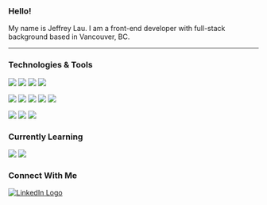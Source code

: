 ### Hello!

My name is Jeffrey Lau. I am a front-end developer with full-stack background based in Vancouver, BC.

---

### Technologies & Tools

![](https://img.shields.io/badge/React-696969?style=plastic&logoWidth=15&logo=react&logoColor=61DAFB&")
![](https://img.shields.io/badge/Vue.js-696969?style=plastic&logoWidth=15&logo=vue.js&logoColor=4FC08D&")
![](https://img.shields.io/badge/Angular-696969?style=plastic&logoWidth=15&logo=angular&logoColor=DD0031&")
![](https://img.shields.io/badge/GraphQL-696969?style=plastic&logoWidth=15&logo=graphql&logoColor=E10098&")

![](https://img.shields.io/badge/JavaScript-696969?style=plastic&logoWidth=15&logo=javascript&logoColor=F7DF1E&")
![](https://img.shields.io/badge/TypeScript-696969?style=plastic&logoWidth=15&logo=typescript&logoColor=3178C6&")
![](https://img.shields.io/badge/Python-696969?style=plastic&logoWidth=15&logo=python&logoColor=3776AB&")
![](https://img.shields.io/badge/HTML5-696969?style=plastic&logoWidth=15&logo=html5&logoColor=E34F26&")
![](https://img.shields.io/badge/CSS3-696969?style=plastic&logoWidth=15&logo=css3&logoColor=1572B6&")

![](https://img.shields.io/badge/Firebase-696969?style=plastic&logoWidth=15&logo=firebase&logoColor=FFCA28&")
![](https://img.shields.io/badge/Mongo_DB-696969?style=plastic&logoWidth=15&logo=mongodb&logoColor=47A248&")
![](https://img.shields.io/badge/PostgreSQL-696969?style=plastic&logoWidth=15&logo=postgresql&logoColor=336791&")

### Currently Learning

![](https://img.shields.io/badge/Flutter-696969?style=plastic&logoWidth=15&logo=flutter&logoColor=02569B&")
![](https://img.shields.io/badge/Dart-696969?style=plastic&logoWidth=15&logo=dart&logoColor=0175C2&")

### Connect With Me

[![LinkedIn Logo](https://img.shields.io/badge/LinkedIn-696969?style=social&logo=linkedin&logoColor=61DAFB "LinkedIn Logo")](https://www.linkedin.com/in/jayell-dev/)
